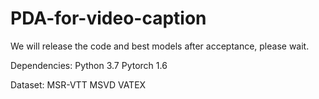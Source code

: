 # PDA-for-video-caption
We will release the code and best models after acceptance, please wait.

Dependencies:
Python 3.7 
Pytorch 1.6

Dataset:
MSR-VTT
MSVD
VATEX
